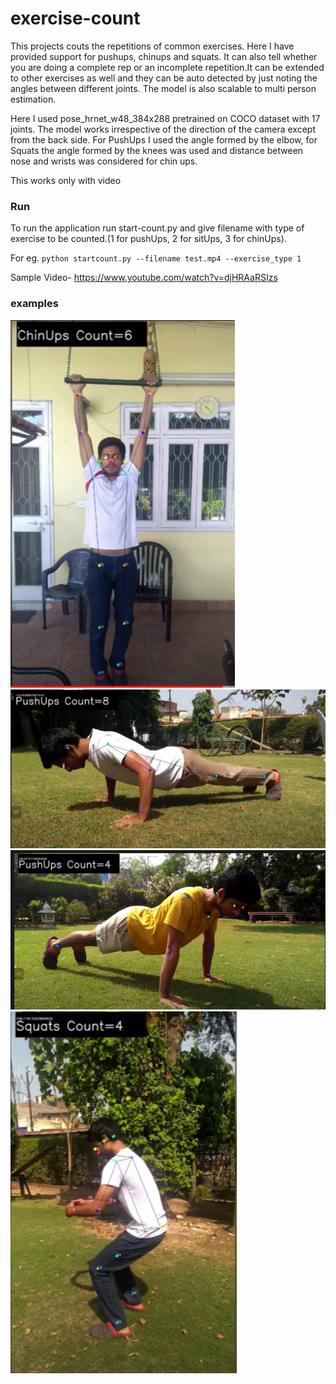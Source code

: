 # exercise-count
This projects couts the repetitions of common exercises. Here I have provided support for pushups, chinups and squats. It can also tell whether you are doing a complete rep or an incomplete repetition.It can be extended to other exercises as well and they can be auto detected by just noting the angles between different joints.
The model is also scalable to multi person estimation.

Here I used pose_hrnet_w48_384x288 pretrained on COCO dataset with 17 joints. 
The model works irrespective of the direction of the camera except from the back side. 
For PushUps I used the angle formed by the elbow, for Squats the angle formed by the knees was used and distance between nose and wrists was considered for chin ups.



This works only with video


### Run 
To run the application run start-count.py and give filename with type of exercise to be counted.(1 for pushUps, 2 for sitUps, 3 for chinUps). 

For eg.  ```python startcount.py --filename test.mp4 --exercise_type 1 ```


Sample Video- https://www.youtube.com/watch?v=djHRAaRSIzs

### examples

<img src="https://github.com/akshatkaush/exercise-count/blob/master/New%20folder/chinups_sample.PNG?raw=true" >

<img src="https://github.com/akshatkaush/exercise-count/blob/master/New%20folder/push_up_sample.PNG?raw=true">

<img src="https://github.com/akshatkaush/exercise-count/blob/master/New%20folder/push_up_sample2.PNG?raw=true">

<img src="https://github.com/akshatkaush/exercise-count/blob/master/New%20folder/squatssample.PNG?raw=true">




